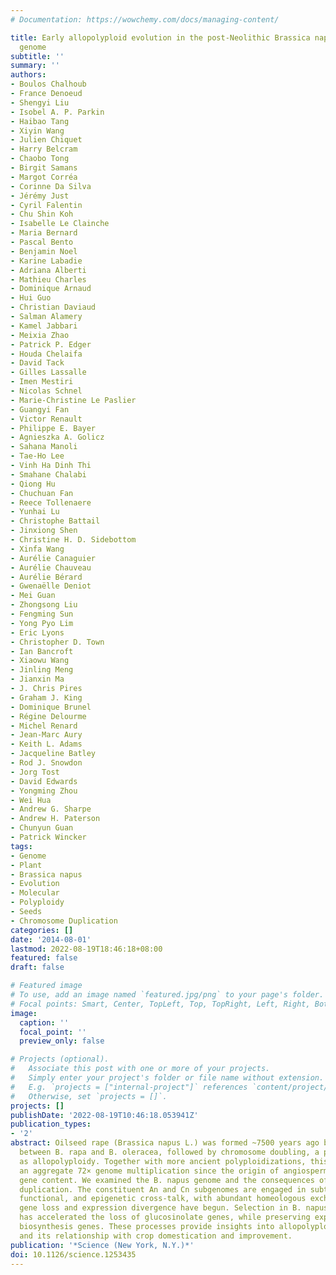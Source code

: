```yaml
---
# Documentation: https://wowchemy.com/docs/managing-content/

title: Early allopolyploid evolution in the post-Neolithic Brassica napus oilseed
  genome
subtitle: ''
summary: ''
authors:
- Boulos Chalhoub
- France Denoeud
- Shengyi Liu
- Isobel A. P. Parkin
- Haibao Tang
- Xiyin Wang
- Julien Chiquet
- Harry Belcram
- Chaobo Tong
- Birgit Samans
- Margot Corréa
- Corinne Da Silva
- Jérémy Just
- Cyril Falentin
- Chu Shin Koh
- Isabelle Le Clainche
- Maria Bernard
- Pascal Bento
- Benjamin Noel
- Karine Labadie
- Adriana Alberti
- Mathieu Charles
- Dominique Arnaud
- Hui Guo
- Christian Daviaud
- Salman Alamery
- Kamel Jabbari
- Meixia Zhao
- Patrick P. Edger
- Houda Chelaifa
- David Tack
- Gilles Lassalle
- Imen Mestiri
- Nicolas Schnel
- Marie-Christine Le Paslier
- Guangyi Fan
- Victor Renault
- Philippe E. Bayer
- Agnieszka A. Golicz
- Sahana Manoli
- Tae-Ho Lee
- Vinh Ha Dinh Thi
- Smahane Chalabi
- Qiong Hu
- Chuchuan Fan
- Reece Tollenaere
- Yunhai Lu
- Christophe Battail
- Jinxiong Shen
- Christine H. D. Sidebottom
- Xinfa Wang
- Aurélie Canaguier
- Aurélie Chauveau
- Aurélie Bérard
- Gwenaëlle Deniot
- Mei Guan
- Zhongsong Liu
- Fengming Sun
- Yong Pyo Lim
- Eric Lyons
- Christopher D. Town
- Ian Bancroft
- Xiaowu Wang
- Jinling Meng
- Jianxin Ma
- J. Chris Pires
- Graham J. King
- Dominique Brunel
- Régine Delourme
- Michel Renard
- Jean-Marc Aury
- Keith L. Adams
- Jacqueline Batley
- Rod J. Snowdon
- Jorg Tost
- David Edwards
- Yongming Zhou
- Wei Hua
- Andrew G. Sharpe
- Andrew H. Paterson
- Chunyun Guan
- Patrick Wincker
tags:
- Genome
- Plant
- Brassica napus
- Evolution
- Molecular
- Polyploidy
- Seeds
- Chromosome Duplication
categories: []
date: '2014-08-01'
lastmod: 2022-08-19T18:46:18+08:00
featured: false
draft: false

# Featured image
# To use, add an image named `featured.jpg/png` to your page's folder.
# Focal points: Smart, Center, TopLeft, Top, TopRight, Left, Right, BottomLeft, Bottom, BottomRight.
image:
  caption: ''
  focal_point: ''
  preview_only: false

# Projects (optional).
#   Associate this post with one or more of your projects.
#   Simply enter your project's folder or file name without extension.
#   E.g. `projects = ["internal-project"]` references `content/project/deep-learning/index.md`.
#   Otherwise, set `projects = []`.
projects: []
publishDate: '2022-08-19T10:46:18.053941Z'
publication_types:
- '2'
abstract: Oilseed rape (Brassica napus L.) was formed ~7500 years ago by hybridization
  between B. rapa and B. oleracea, followed by chromosome doubling, a process known
  as allopolyploidy. Together with more ancient polyploidizations, this conferred
  an aggregate 72× genome multiplication since the origin of angiosperms and high
  gene content. We examined the B. napus genome and the consequences of its recent
  duplication. The constituent An and Cn subgenomes are engaged in subtle structural,
  functional, and epigenetic cross-talk, with abundant homeologous exchanges. Incipient
  gene loss and expression divergence have begun. Selection in B. napus oilseed types
  has accelerated the loss of glucosinolate genes, while preserving expansion of oil
  biosynthesis genes. These processes provide insights into allopolyploid evolution
  and its relationship with crop domestication and improvement.
publication: '*Science (New York, N.Y.)*'
doi: 10.1126/science.1253435
---
```

